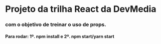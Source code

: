 # Projeto da trilha React da DevMedia
### com o objetivo de treinar o uso de props.

#### Para rodar: 1º. npm install e 2º. npm start/yarn start
